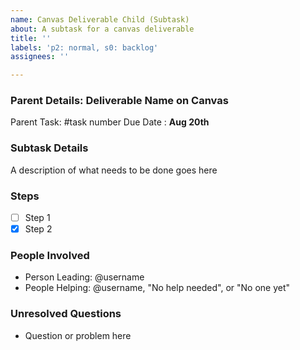 ```yaml
---
name: Canvas Deliverable Child (Subtask)
about: A subtask for a canvas deliverable
title: ''
labels: 'p2: normal, s0: backlog'
assignees: ''

---
```


### Parent Details: **Deliverable Name on Canvas**
Parent Task: #task number
Due Date : **Aug 20th**

### Subtask Details
A description of what needs to be done goes here 

### Steps
- [ ] Step 1
- [x] Step 2

### People Involved
 - Person Leading: @username
 - People Helping: @username, "No help needed", or "No one yet"

### Unresolved Questions
- Question or problem here
